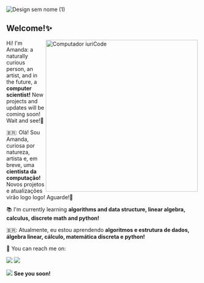 ![Design sem nome (1)](https://user-images.githubusercontent.com/66084295/161027762-3c603b38-852d-49a9-b4c1-e871836109f7.png)
### <h2> Welcome!✨ </h2> 

<img src="https://raw.githubusercontent.com/MicaelliMedeiros/micaellimedeiros/master/image/computer-illustration.png" min-width="400px" max-width="400px" width="400px" align="right" alt="Computador iuriCode">

<p align="left"> 
  Hi! I'm Amanda: a naturally curious person, an artist, and in the future, a <strong>computer scientist!</strong>
  New projects and updates will be coming soon! Wait and see!🎇
  
  🇧🇷: Olá! Sou Amanda, curiosa por natureza, artista e, em breve, uma <strong>cientista da computação!</strong>
  Novos projetos e atualizações virão logo logo! Aguarde!🎇
</p>

<p align="left">
  📚 I'm currently learning <strong>algorithms and data structure, linear algebra, calculus, discrete math and python!</strong>
  
  🇧🇷: Atualmente, eu estou aprendendo <strong>algoritmos e estrutura de dados, álgebra linear, cálculo, matemática discreta e python!</strong>
</p>

<p align="left">
  💌 You can reach me on:
</p>

<p align="left">
  <a href="mailto:amandaarrudamelo@gmail.com" alt="Gmail">
  <img src="https://img.shields.io/badge/-Gmail-FF0000?style=flat-square&labelColor=FF0000&logo=gmail&logoColor=white&link=mailto:amandaarrudamelo@gmail.com" /></a>

  <a href="https://www.linkedin.com/in/amandaarrudamelo/" alt="Linkedin">
  <img src="https://img.shields.io/badge/-Linkedin-0e76a8?style=flat-square&logo=Linkedin&logoColor=white&link=https://www.linkedin.com/in/amandaarrudamelo/" /></a>
<!--
  <a href="https://contate.me/amandaarruda" alt="WhatsApp">
  <img src="https://img.shields.io/badge/-WhatsApp-25d366?style=flat-square&labelColor=25d366&logo=whatsapp&logoColor=white&link=https://contate.me/amandaarruda"/></a>
-->  
  </p>

<img src= "https://c.tenor.com/6_-osAtLuHUAAAAi/wave-cute.gif"> <strong>See you soon!</strong>
